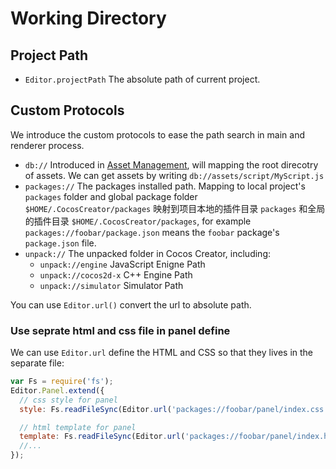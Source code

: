 # Working Directory

## Project Path

- `Editor.projectPath` The absolute path of current project.

## Custom Protocols

We introduce the custom protocols to ease the path search in main and renderer process.

- `db://` Introduced in [Asset Management](asset-management.md), will mapping the root direcotry of assets. We can get assets by writing `db://assets/script/MyScript.js`
- `packages://` The packages installed path. Mapping to local project's `packages` folder and global package folder `$HOME/.CocosCreator/packages` 映射到项目本地的插件目录 `packages` 和全局的插件目录 `$HOME/.CocosCreator/packages`, for example `packages://foobar/package.json` means the `foobar` package's `package.json` file.
- `unpack://` The unpacked folder in Cocos Creator, including:
  - `unpack://engine` JavaScript Enigne Path
  - `unpack://cocos2d-x` C++ Engine Path
  - `unpack://simulator` Simulator Path

You can use `Editor.url()` convert the url to absolute path.

### Use seprate html and css file in panel define

We can use `Editor.url` define the HTML and CSS so that they lives in the separate file:

```js
var Fs = require('fs');
Editor.Panel.extend({
  // css style for panel
  style: Fs.readFileSync(Editor.url('packages://foobar/panel/index.css', 'utf8')),

  // html template for panel
  template: Fs.readFileSync(Editor.url('packages://foobar/panel/index.html', 'utf8')),
  //...
});
```